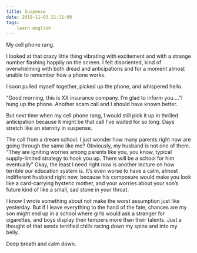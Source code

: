 ```yaml
---
title: Suspense
date: 2019-11-03 21:11:00
tags:
    learn english
---
```

My cell
phone rang.

I looked at that crazy little thing vibrating with excitement and with a
strange number flashing happily on the screen. I felt disoriented, kind of
overwhelming with both dread and anticipations and for a moment almost unable
to remember how a phone works. 

I soon pulled myself together, picked up the phone, and whispered hello. 

“Good morning, this is XX insurance company. I’m glad to inform you….”I hung up the phone. Another scam call and I should have known better. 

But next time when my cell phone rang, I would still pick it up in
thrilled anticipation because it might be that call I’ve waited for so long. Days
stretch like an eternity in suspense. 

The call from a dream school. I just wonder how many parents right now are
going through the same like me? Obviously, my husband is not one of them. “They
are igniting worries among parents like you, you know, typical supply-limited
strategy to hook you up. There will be a school for him eventually” Okay, the least
I need right now is another lecture on how terrible our education system is. It’s
even worse to have a calm, almost indifferent husband right now, because his composure
would make you look like a card-carrying hysteric mother, and your worries
about your son’s future kind of like a small, sad stone in your throat. 

I know I wrote something about not make the worst assumption just like yesterday.
But if I leave everything to the hand of the fate, chances are my son might end
up in a school where girls would ask a stranger for cigarettes, and boys display
their tempers more than their talents. Just a thought of that sends terrified
chills racing down my spine and into my belly. 

Deep breath and calm down. 